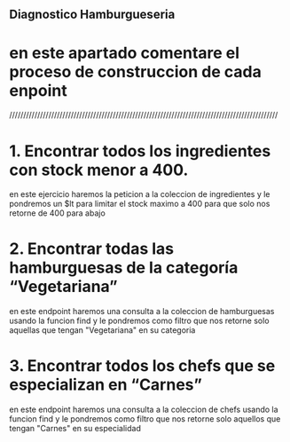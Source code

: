 ## Diagnostico Hamburgueseria

# en este apartado comentare el proceso de construccion de cada enpoint

////////////////////////////////////////////////////////////////////////////////////////////////

# 1. Encontrar todos los ingredientes con stock menor a 400.

en este ejercicio haremos la peticion a la coleccion de ingredientes y le pondremos un $lt para limitar el stock maximo a 400 para que solo nos retorne de 400 para abajo 

# 2. Encontrar todas las hamburguesas de la categoría “Vegetariana”

en este endpoint haremos una consulta a la coleccion de hamburguesas usando la funcion find y le pondremos como filtro que nos retorne solo aquellas que tengan "Vegetariana" en su categoria 

# 3. Encontrar todos los chefs que se especializan en “Carnes”

en este endpoint haremos una consulta a la coleccion de chefs usando la funcion find y le pondremos como filtro que nos retorne solo aquellos que tengan "Carnes" en su especialidad 